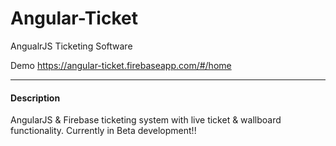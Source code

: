 Angular-Ticket
==============

AngualrJS Ticketing Software

Demo https://angular-ticket.firebaseapp.com/#/home

<hr>
<h4>Description</h4>
<p>
AngularJS & Firebase ticketing system with live ticket & wallboard functionality. Currently in Beta development!!
</p>
